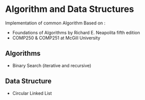 # Algorithm and Data Structures
Implementation of common Algorithm
Based on :
- Foundations of Algorithms by Richard E. Neapolita fifth edition
- COMP250 & COMP251 at McGill University

## Algorithms
- Binary Search (iterative and recursive)

## Data Structure
- Circular Linked List